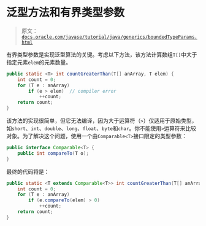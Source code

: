 # 泛型方法和有界类型参数

> 原文：[`docs.oracle.com/javase/tutorial/java/generics/boundedTypeParams.html`](https://docs.oracle.com/javase/tutorial/java/generics/boundedTypeParams.html)

有界类型参数是实现泛型算法的关键。考虑以下方法，该方法计算数组`T[]`中大于指定元素`elem`的元素数量。

```java
public static <T> int countGreaterThan(T[] anArray, T elem) {
    int count = 0;
    for (T e : anArray)
        if (e > elem)  // compiler error
            ++count;
    return count;
}

```

该方法的实现很简单，但它无法编译，因为大于运算符（`>`）仅适用于原始类型，如`short`、`int`、`double`、`long`、`float`、`byte`和`char`。你不能使用`>`运算符来比较对象。为了解决这个问题，使用一个由`Comparable<T>`接口限定的类型参数：

```java
public interface Comparable<T> {
    public int compareTo(T o);
}

```

最终的代码将是：

```java
public static <T extends Comparable<T>> int countGreaterThan(T[] anArray, T elem) {
    int count = 0;
    for (T e : anArray)
        if (e.compareTo(elem) > 0)
            ++count;
    return count;
}

```
